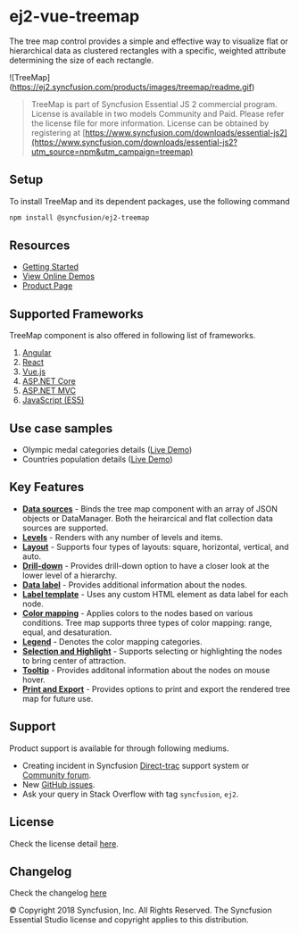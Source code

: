 # ej2-vue-treemap

The tree map control provides a simple and effective way to visualize flat or hierarchical data as clustered rectangles with a specific, weighted attribute determining the size of each rectangle.

![TreeMap] (https://ej2.syncfusion.com/products/images/treemap/readme.gif)

> TreeMap is part of Syncfusion Essential JS 2 commercial program. License is available in two models Community and Paid. Please refer the license file for more information. License can be obtained by registering at [https://www.syncfusion.com/downloads/essential-js2](https://www.syncfusion.com/downloads/essential-js2?utm_source=npm&utm_campaign=treemap)

## Setup

To install TreeMap and its dependent packages, use the following command

```sh
npm install @syncfusion/ej2-treemap
```

## Resources

* [Getting Started](https://ej2.syncfusion.com/vue/documentation/treemap/getting-started.html)
* [View Online Demos](https://ej2.syncfusion.com/vue/demos/#/material/treemap/default.html)
* [Product Page](https://www.syncfusion.com/products/javascript/treemap)

## Supported Frameworks

TreeMap component is also offered in following list of frameworks.

1. [Angular](https://www.npmjs.com/package/@syncfusion/ej2-ng-treemap?utm_source=npm&utm_campaign=treemap)
2. [React](https://www.npmjs.com/package/@syncfusion/ej2-react-treemap?utm_source=npm&utm_campaign=treemap)
3. [Vue.js](https://www.npmjs.com/package/@syncfusion/ej2-vue-treemap?utm_source=npm&utm_campaign=treemap)
4. [ASP.NET Core](https://aspdotnetcore.syncfusion.com/TreeMap/Default#/material)
5. [ASP.NET MVC](https://aspnetmvc.syncfusion.com/TreeMap/Default#/material)
6. [JavaScript (ES5)](https://www.syncfusion.com/products/javascript/treemap)

## Use case samples

* Olympic medal categories details ([Live Demo](https://ej2.syncfusion.com/vue/demos/#/material/treemap/customization.html))
* Countries population details ([Live Demo](https://ej2.syncfusion.com/vue/demos/#/material/treemap/drilldown.html))

## Key Features

* [**Data sources**](https://ej2.syncfusion.com/vue/demos/#/material/treemap/pie.html) - Binds the tree map component with an array of JSON objects or DataManager. Both the heirarcical and flat collection data sources are supported.
* [**Levels**](https://ej2.syncfusion.com/vue/demos/#/material/treemap/default.html) - Renders with any number of levels and items.
* [**Layout**](https://ej2.syncfusion.com/vue/demos/#/material/treemap/layout.html) - Supports four types of layouts: square, horizontal, vertical, and auto.
* [**Drill-down**](https://ej2.syncfusion.com/vue/demos/#/material/treemap/drilldown.html) - Provides drill-down option to have a closer look at the lower level of a hierarchy.
* [**Data label**](https://ej2.syncfusion.com/vue/demos/#/material/treemap/label.html) - Provides additional information about the nodes.
* [**Label template**](https://ej2.syncfusion.com/vue/demos/#/material/treemap/customization.html) - Uses any custom HTML element as data label for each node.
* [**Color mapping**](https://ej2.syncfusion.com/vue/demos/#/material/treemap/label.html) - Applies colors to the nodes based on various conditions. Tree map supports three types of color mapping: range, equal, and desaturation.
* [**Legend**](https://ej2.syncfusion.com/vue/demos/#/material/treemap/election.html) - Denotes the color mapping categories.
* [**Selection and Highlight**](https://ej2.syncfusion.com/vue/demos/#/material/treemap/selection.html) - Supports selecting or highlighting the nodes to bring center of attraction.
* [**Tooltip**](https://ej2.syncfusion.com/vue/demos/#/material/treemap/tooltip.html) - Provides additonal information about the nodes on mouse hover.
* [**Print and Export**](https://ej2.syncfusion.com/vue/demos/#/material/treemap/print.html) - Provides options to print and export the rendered tree map for future use.

## Support

Product support is available for through following mediums.

* Creating incident in Syncfusion [Direct-trac](https://www.syncfusion.com/support/directtrac/incidents?utm_source=npm&utm_campaign=treemap) support system or [Community forum](https://www.syncfusion.com/forums/essential-js2?utm_source=npm&utm_campaign=treemap).
* New [GitHub issues](https://github.com/syncfusion/ej2-vue-ui-components/issues).
* Ask your query in Stack Overflow with tag `syncfusion`, `ej2`.

## License

Check the license detail [here](https://github.com/syncfusion/ej2-vue-ui-components/blob/master/components/treemap/license?utm_source=npm&utm_campaign=treemap).

## Changelog

Check the changelog [here](https://github.com/syncfusion/ej2-vue-ui-components/blob/master/components/treemap/CHANGELOG.md?utm_source=npm&utm_campaign=treemap)

© Copyright 2018 Syncfusion, Inc. All Rights Reserved. The Syncfusion Essential Studio license and copyright applies to this distribution.